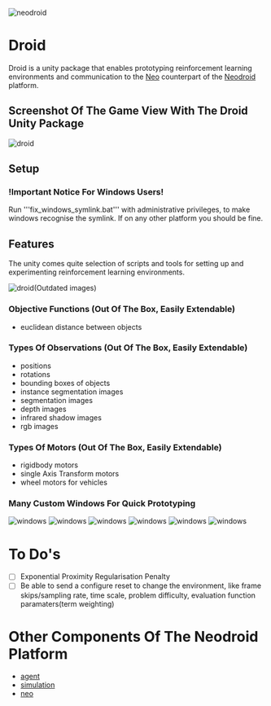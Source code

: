 ![neodroid](images/header.png)

# Droid
Droid is a unity package that enables prototyping reinforcement learning environments and communication to the [Neo](https://github.com/sintefneodroid/neo) counterpart of the [Neodroid](https://github.com/sintefneodroid) platform.

## Screenshot Of The Game View With The Droid Unity Package
![droid](images/neodroid.png)

## Setup
### !Important Notice For Windows Users!
  Run '''fix_windows_symlink.bat''' with administrative privileges, to make windows recognise the symlink. If on any other platform you should be fine.

## Features
The unity comes quite selection of scripts and tools for setting up and experimenting reinforcement learning environments.

![droid](images/package.png)(Outdated images)

### Objective Functions (Out Of The Box, Easily Extendable)
- euclidean distance between objects

### Types Of Observations (Out Of The Box, Easily Extendable)
- positions
- rotations
- bounding boxes of objects
- instance segmentation images
- segmentation images
- depth images
- infrared shadow images
- rgb images

### Types Of Motors (Out Of The Box, Easily Extendable)

- rigidbody motors
- single Axis Transform motors
- wheel motors for vehicles

### Many Custom Windows For Quick Prototyping
![windows](windows_menu.png)
![windows](images/neo_sync.png)
![windows](images/neo_segment.png)
![windows](images/neo_tex.png)
![windows](images/neo_debug.png)
![windows](images/neo_env.png)

# To Do's
- [ ] Exponential Proximity Regularisation Penalty
- [ ] Be able to send a configure reset to change the environment, like frame skips/sampling rate, time scale, problem difficulty, evaluation function paramaters(term weighting)

# Other Components Of The Neodroid Platform

- [agent](https://github.com/sintefneodroid/agent)
- [simulation](https://github.com/sintefneodroid/simulation)
- [neo](https://github.com/sintefneodroid/neo)

